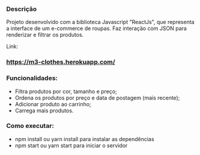 
### Descrição

Projeto desenvolvido com a biblioteca Javascript "ReactJs", que representa a interface de um e-commerce de roupas.
Faz interação com JSON para renderizar e filtrar os produtos.

Link: 
### https://m3-clothes.herokuapp.com/


### Funcionalidades:

- Filtra produtos por cor, tamanho e preço;
- Ordena os produtos por preço e data de postagem (mais recente);
- Adicionar produto ao carrinho;
- Carrega mais produtos.

### Como executar:

- npm install ou yarn install para instalar as dependências
- npm start ou yarn start para iniciar o servidor
